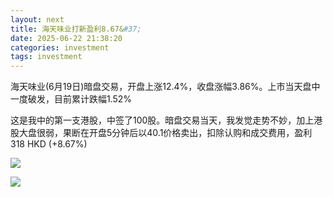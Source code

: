 ```yaml
---
layout: next
title: 海天味业打新盈利8.67&#37;
date: 2025-06-22 21:38:20
categories: investment
tags: investment
---
```


海天味业(6月19日)暗盘交易，开盘上涨12.4%，收盘涨幅3.86%。上市当天盘中一度破发，目前累计跌幅1.52%

这是我中的第一支港股，中签了100股。暗盘交易当天，我发觉走势不妙，加上港股大盘很弱，果断在开盘5分钟后以40.1价格卖出，扣除认购和成交费用，盈利 318 HKD (+8.67%)

![](image1.jpg)

![](image2.jpg)